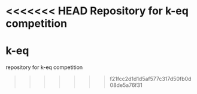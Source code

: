 <<<<<<< HEAD
Repository for k-eq competition
=======
# k-eq
repository for k-eq competition
>>>>>>> f21fcc2d1d1d5af577c317d50fb0d08de5a76f31
